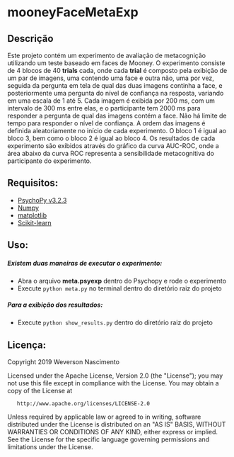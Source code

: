 # mooneyFaceMetaExp

## Descrição
Este projeto contém um experimento de avaliação de metacognição utilizando um teste baseado em faces de Mooney.
O experimento consiste de 4 blocos de 40 __trials__ cada, onde cada __trial__ é composto pela exibição de um par de imagens, uma contendo uma face e outra não, uma por vez, seguida da pergunta em tela de qual das duas imagens continha a face, e posteriormente uma pergunta do nível de confiança na resposta, variando em uma escala de 1 até 5. Cada imagem é exibida por 200 ms, com um intervalo de 300 ms entre elas, e o participante tem 2000 ms para responder a pergunta de qual das imagens contém a face. Não há limite de tempo para responder o nível de confiança. A ordem das imagens é definida aleatoriamente no início de cada experimento. O bloco 1 é igual ao bloco 3, bem como o bloco 2 é igual ao bloco 4.
Os resultados de cada experimento são exibidos através do gráfico da curva AUC-ROC, onde a área abaixo da curva ROC representa a sensibilidade metacognitiva do participante do experimento.

## Requisitos:
* [PsychoPy v3.2.3](https://www.psychopy.org/) 
* [Numpy](https://numpy.org/)
* [matplotlib](https://matplotlib.org/)
* [Scikit-learn](https://scikit-learn.org/)

## Uso:
##### Existem duas maneiras de executar o experimento:
* Abra o arquivo **meta.psyexp** dentro do Psychopy e rode o experimento
* Execute `python meta.py` no terminal dentro do diretório raiz do projeto 

##### Para a exibição dos resultados:
* Execute `python show_results.py` dentro do diretório raiz do projeto


## Licença:

   Copyright 2019 Weverson Nascimento

   Licensed under the Apache License, Version 2.0 (the "License");
   you may not use this file except in compliance with the License.
   You may obtain a copy of the License at

       http://www.apache.org/licenses/LICENSE-2.0

   Unless required by applicable law or agreed to in writing, software
   distributed under the License is distributed on an "AS IS" BASIS,
   WITHOUT WARRANTIES OR CONDITIONS OF ANY KIND, either express or implied.
   See the License for the specific language governing permissions and
   limitations under the License.
